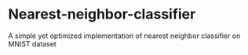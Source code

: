 # Nearest-neighbor-classifier
A simple yet optimized implementation of nearest neighbor classifier on MNIST dataset

